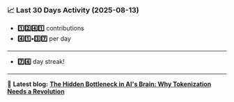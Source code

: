 <!--START_STATS-->
### 📈 Last 30 Days Activity (2025-08-13)  
- **1️⃣2️⃣4️⃣1️⃣** contributions  
- **4️⃣1️⃣•3️⃣7️⃣** per day
---
- **7️⃣4️⃣** day streak!
---
📝 **Latest blog:** [**The Hidden Bottleneck in AI's Brain: Why Tokenization Needs a Revolution**](https://andriak.com/blog/tokenization-revolution)
<!--END_STATS-->
